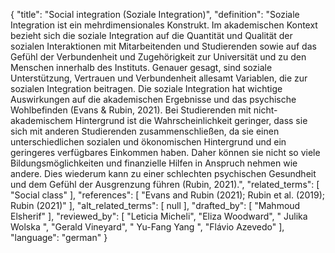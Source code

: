 {
    "title": "Social integration (Soziale Integration)",
    "definition": "Soziale Integration ist ein mehrdimensionales Konstrukt. Im akademischen Kontext bezieht sich die soziale Integration auf die Quantität und Qualität der sozialen Interaktionen mit Mitarbeitenden und Studierenden sowie auf das Gefühl der Verbundenheit und Zugehörigkeit zur Universität und zu den Menschen innerhalb des Instituts. Genauer gesagt, sind soziale Unterstützung, Vertrauen und Verbundenheit allesamt Variablen, die zur sozialen Integration beitragen. Die soziale Integration hat wichtige Auswirkungen auf die akademischen Ergebnisse und das psychische Wohlbefinden (Evans & Rubin, 2021). Bei Studierenden mit nicht-akademischem Hintergrund ist die Wahrscheinlichkeit geringer, dass sie sich mit anderen Studierenden zusammenschließen, da sie einen unterschiedlichen sozialen und ökonomischen Hintergrund und ein geringeres verfügbares Einkommen haben. Daher können sie nicht so viele Bildungsmöglichkeiten und finanzielle Hilfen in Anspruch nehmen wie andere. Dies wiederum kann zu einer schlechten psychischen Gesundheit und dem Gefühl der Ausgrenzung führen (Rubin, 2021).",
    "related_terms": [
        "Social class"
    ],
    "references": [
        "Evans and Rubin (2021); Rubin et al. (2019); Rubin (2021)"
    ],
    "alt_related_terms": [
        null
    ],
    "drafted_by": [
        "Mahmoud Elsherif"
    ],
    "reviewed_by": [
        "Leticia Micheli",
        "Eliza Woodward",
        " Julika Wolska ",
        "Gerald Vineyard",
        " Yu-Fang Yang ",
        "Flávio Azevedo"
    ],
    "language": "german"
}
